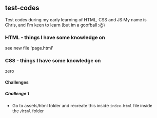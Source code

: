 ## test-codes

Test codes during my early learning of HTML, CSS and JS
My name is Chris, and I'm keen to learn (but im a goofball :@)

### HTML - things I have some knowledge on

see new file 'page.html'

### CSS - things I have some knowledge on

zero

#### Challenges

##### Challenge 1

* Go to assets/html folder and recreate this inside `index.html` file inside the `/html` folder
